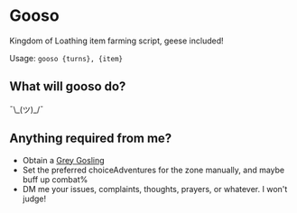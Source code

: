 # Gooso
Kingdom of Loathing item farming script, geese included!

Usage: `gooso {turns}, {item}`

## What will gooso do?
¯\\_(ツ)\_/¯

## Anything required from me?
 - Obtain a [Grey Gosling](https://kol.coldfront.net/thekolwiki/index.php/Grey_gosling)
 - Set the preferred choiceAdventures for the zone manually, and maybe buff up combat%
 - DM me your issues, complaints, thoughts, prayers, or whatever. I won't judge!
